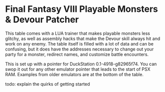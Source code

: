 # Final Fantasy VIII Playable Monsters & Devour Patcher

This table comes with a LUA trainer that makes playable monsters less glitchy, as well as assembly hacks that make the Devour skill always hit and work on any enemy. The table itself is filled with a lot of data and can be confusing, but it does have the addresses necessary to change out your party for a monster, redirect names, and customize battle encounters.

This is set up with a pointer for DuckStation 0.1-4918-g82965f74. You can swop it out for any other emulator pointer that leads to the start of PSX RAM. Examples from older emulators are at the bottom of the table.

todo: explain the quirks of getting started


